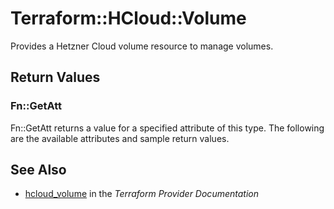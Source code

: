 # Terraform::HCloud::Volume

Provides a Hetzner Cloud volume resource to manage volumes.

## Return Values

### Fn::GetAtt

Fn::GetAtt returns a value for a specified attribute of this type. The following are the available attributes and sample return values.

## See Also

* [hcloud_volume](https://www.terraform.io/docs/providers/hcloud/r/volume.html) in the _Terraform Provider Documentation_